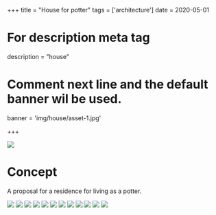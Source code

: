 +++
title = "House for potter"
tags = ['architecture']
date = 2020-05-01

# For description meta tag
description = "house"

# Comment next line and the default banner wil be used.
banner = 'img/house/asset-1.jpg'

+++

![](img/house/asset-en-0.png)

# Concept

A proposal for a residence for living as a potter.

![](img/house/asset-1.jpg)
![](img/house/asset-2.jpg)
![](img/house/asset-3.jpg)
![](img/house/asset-4.jpg)
![](img/house/asset-5.jpg)
![](img/house/asset-6.jpg)
![](img/house/asset-7.jpg)
![](img/house/asset-8.jpg)
![](img/house/asset-9.jpg)
![](img/house/asset-10.jpg)
![](img/house/asset-11.jpg)
![](img/house/asset-12.jpg)
